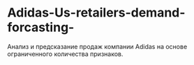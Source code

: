 # Adidas-Us-retailers-demand-forcasting-
Анализ и предсказание продаж компании Adidas на основе ограниченного количества признаков. 
